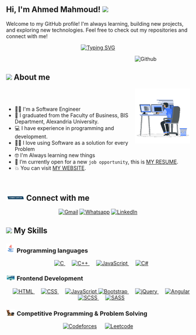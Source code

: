 <h2> Hi, I'm Ahmed Mahmoud! <img src="https://media.giphy.com/media/mGcNjsfWAjY5AEZNw6/giphy.gif" width="50"></h2>
Welcome to my GitHub profile!  
I'm always learning, building new projects, and exploring new technologies.  
Feel free to check out my repositories and connect with me!
<p align="center">
  <a href="https://git.io/typing-svg"><img src="https://readme-typing-svg.demolab.com?font=Fira+Code&pause=1000&color=D2A306&center=true&vCenter=true&random=false&width=600&lines=Passionate+Software +Developer;Always+learning+new+things;Using+Software+as+a+solution+for+every+Problem;Constantly+Exploring+New+Horizons;Every+Day+is+a+New+Opportunity+to+Learn+and+Grow;Innovative+Solutions,+Driven+by+Technology" alt="Typing SVG" /></a>
</p>

<img width="30%" align="right" alt="Github" src="https://user-images.githubusercontent.com/48678280/88862734-4903af80-d201-11ea-968b-9c939d88a37c.gif" />
<br>

## <img src = "https://i.pinimg.com/originals/3f/7e/4e/3f7e4eff7c96e9fe4b8b4b1ff3f7bdb5.gif" width = 6.5%> About me

<img align="right" src="https://github.com/ahmed-elgihamy/ahmed-elgihamy/blob/main/Images/Right_Side.gif?raw=true" width=30%>


<br><br>
- 👨‍💻 I'm a Software Engineer 
- :school: I graduated from the Faculty of Business, BIS Department, Alexandria University.
- :computer: I have experience in programming and development.
- ✍🏻 I love using Software as a solution for every Problem
- 🤓 I'm Always learning new things
- :thinking: I’m currently open for a new `job opportunity`, this is [MY RESUME](http://lnkiy.).
- :boom: You can visit [MY WEBSITE](https:).
<br>




## <img src="https://github.com/ahmed-elgihamy/ahmed-elgihamy/blob/main/Images/Connect-with-me.gif?raw=true" width="10%"> Connect with me
<p align="center">
	<a href="mailto:ahmed.mahmoud.elghamy@gmail.com"><img img src="https://img.shields.io/badge/gmail-%23EA4335.svg?style=plastic&logo=gmail&logoColor=white" alt="Gmail"/></a>
</a>
	<a href="https://wa.me/0201024299781"><img src="https://img.shields.io/badge/whatsapp-%2325D366.svg?style=plastic&logo=whatsapp&logoColor=white" alt="Whatsapp"/></a>
	<a href="https://www.linkedin.com/in/ahmed-mahmoud123?utm_source=share&utm_campaign=share_via&utm_content=profile&utm_medium=android_app"><img src="https://img.shields.io/badge/linkedin-%230A66C2.svg?style=plastic&logo=linkedin&logoColor=white" alt="LinkedIn"/></a>
</a>




## <img src="https://media2.giphy.com/media/QssGEmpkyEOhBCb7e1/giphy.gif?cid=ecf05e47a0n3gi1bfqntqmob8g9aid1oyj2wr3ds3mg700bl&rid=giphy.gif" width ="3%"> My Skills

### <img src="https://github.com/ahmed-elgihamy/ahmed-elgihamy/blob/main/Images/Programming_Languages.gif?raw=true" width=5%> Programming languages

<p align="center"> 
  &emsp; 
  <a href="https://www.cprogramming.com/" target="_blank"> 
    <img alt="C" src="https://img.shields.io/badge/C%20-%232370ED.svg?style=plastic&logo=c&logoColor=white">
  </a> 
  &emsp;
  <a href="https://www.w3schools.com/cpp/" target="_blank"> 
    <img alt="C++" src="https://img.shields.io/badge/C++%20-%2300599C.svg?style=plastic&logo=c%2B%2B&logoColor=white">
  </a> 
  &emsp;
  <a href="https://developer.mozilla.org/en-US/docs/Web/JavaScript" target="_blank"> 
     <img alt="JavaScript" src="https://img.shields.io/badge/JavaScript%20-%23F7DF1E.svg?style=plastic&logo=javascript&logoColor=black">
   </a>
&emsp;
<a href="https://learn.microsoft.com/en-us/dotnet/csharp/" target="_blank">
    <img alt="C#" src="https://img.shields.io/badge/C%23-%23239120.svg?style=plastic&logo=c-sharp&logoColor=white">
</a>


</p>

### <img src="https://github.com/ahmed-elgihamy/ahmed-elgihamy/blob/main/Images/Front_End.gif?raw=true" width=5%>  Frontend Development
<p align="center"> 
  &emsp; 
  <a href="https://www.w3.org/html/" target="_blank"> 
   <img alt="HTML" src="https://img.shields.io/badge/HTML5%20-%23E34F26.svg?style=plastic&logo=html5&logoColor=white">
  </a>   
  &emsp;
  <a href="https://www.w3schools.com/css/" target="_blank">
    <img alt="CSS" src="https://img.shields.io/badge/CSS%20-%231572B6.svg?style=plastic&logo=css3&logoColor=white">
  </a> 
  &emsp;
  <a href="https://developer.mozilla.org/en-US/docs/Web/JavaScript" target="_blank"> 
     <img alt="JavaScript" src="https://img.shields.io/badge/JavaScript%20-%23F7DF1E.svg?style=plastic&logo=javascript&logoColor=black">
   </a>

<a href="https://getbootstrap.com/" target="_blank">
    <img alt="Bootstrap" src="https://img.shields.io/badge/Bootstrap-%23563D7C.svg?style=plastic&logo=bootstrap&logoColor=white">
</a>
&emsp; 
 <a href="https://jquery.com/" target="_blank">
    <img alt="jQuery" src="https://img.shields.io/badge/jQuery-%230769AD.svg?style=plastic&logo=jquery&logoColor=white">
</a>
 &emsp;
<a href="https://angular.io/" target="_blank">
    <img alt="Angular" src="https://img.shields.io/badge/Angular-%23DD0031.svg?style=plastic&logo=angular&logoColor=white">
</a>
&emsp;
<a href="https://sass-lang.com/" target="_blank">
    <img alt="SCSS" src="https://img.shields.io/badge/SCSS-%23C6538C.svg?style=plastic&logo=sass&logoColor=white">
</a>
 &emsp;
<a href="https://sass-lang.com/" target="_blank">
    <img alt="SASS" src="https://img.shields.io/badge/SASS-%23CC6699.svg?style=plastic&logo=sass&logoColor=white">
</a>
	  
</p>








 ### <img src="https://github.com/ahmed-elgihamy/ahmed-elgihamy/blob/main/Images/CP_PS.gif?raw=true" width=5%> Competitive Programming & Problem Solving
 
<p align="center">
  &emsp;
    <a href="#"><img alt = "Codeforces" src="https://img.shields.io/badge/codeforces%20-%231F8ACB.svg?style=plastic&logo=codeforces&logoColor=white" /></a>	
  &emsp;
    <a href="#"><img alt = "Leetcode" src="https://img.shields.io/badge/leetcode%20-%23FFA116.svg?style=plastic&logo=leetcode&logoColor=black" /></a>
  &emsp;
</p>




  




  </p>
</div>
</details>

	
